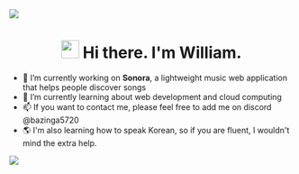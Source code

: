<img src="https://user-images.githubusercontent.com/74038190/212284100-561aa473-3905-4a80-b561-0d28506553ee.gif">

<div align="center">
  <h1><img src="https://media.giphy.com/media/hvRJCLFzcasrR4ia7z/giphy.gif" width="32"> Hi there. I'm William.</h1>
</div>

<!--V
**willyliu1705/willyliu1705** is a ✨ _special_ ✨ repository because its `README.md` (this file) appears on your GitHub profile.
-->

- 🔭 I’m currently working on **Sonora**, a lightweight music web application that helps people discover songs <br>
- 🌱 I’m currently learning about web development and cloud computing <br>
- 📫 If you want to contact me, please feel free to add me on discord @bazinga5720 <br>
- 🌎 I'm also learning how to speak Korean, so if you are fluent, I wouldn't mind the extra help. <br>

<img src="https://user-images.githubusercontent.com/74038190/212284100-561aa473-3905-4a80-b561-0d28506553ee.gif">

